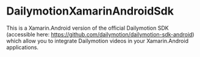 # DailymotionXamarinAndroidSdk
This is a Xamarin.Android version of the official Dailymotion SDK (accessible here: https://github.com/dailymotion/dailymotion-sdk-android) which allow you to integrate Dailymotion videos in your Xamarin.Android applications.
